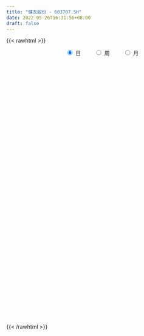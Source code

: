 ```yaml
---
title: "健友股份 - 603707.SH"
date: 2022-05-26T16:31:56+08:00
draft: false
---
```

{{< rawhtml >}}
    <div style="text-align: center">
        <label style="padding: 1rem;"><input style="margin-right: .5rem" type="radio" name="period" value="D" checked onclick="period_change(this)">日</label>
        <label style="padding: 1rem;"><input style="margin-right: .5rem" type="radio" name="period" value="W" onclick="period_change(this)">周</label>
        <label style="padding: 1rem;"><input style="margin-right: .5rem" type="radio" name="period" value="M" onclick="period_change(this)">月</label>
    </div>
    <div id="chart" style="height: 700px;"></div> 
    <script type="text/javascript">
        const D_v = [30088.31,36098.54,20286.01,27739.29,24586.59,22560.89,22330.61,32773.5,40335.71,22218.59,68658.7,39222.32,49718.19,49540.13,27838.77,32099.93,24529.86,55885.06,47233.74,45777.12,41500.99,32469.55,25653.13,22271.4,30348.11,28649.24,23896.52,20605.29,21922.77,18201.37,20323.66,19649.94,19921.33,26016.56,42572.4,50380.03,38850.46,34004.41,27000.65,29725.29,20400.51,28158.89,33954.93,40804.7,55846.57,36634.33,36155.34,30388.18,27506.76,34815.52,28420.79,41474.68,22958.25,33643.45,41728.33,160773.92,140866.9,109622.68,66215.9,53496.72,40296.04,34455.49,32085.64,50749.42,35359.14,57625.2,40591.26,32841.45,29250.99,24324.26,43258.29,20771.75,25680.05,22296.52,33923.37,25762.99,49176.02,26534.55,36018.2,41815.02,38980.91,41914.4,34621.96,28326.37,42659.62,37337.27,36538.47,39795.72,28326.17,22172.29,27869.41,46277.88,50770.72,144724.81,158163.49,119608.02,83707.32,84095.04,91067.66,53237.29,45843.44,37826.54,58494.35,73055.35,41698.98,37727.57,43309.31,33612.8,28578.45,30641.64,48195.16,81290.06,131636.85,116489.31,74468.6,54419.87,42565.95,35842.63,39496.36,85530.42,70558.14,78421.63,67010.6,80612.27,60640.86,41882.09,68676.27,106616.33,146297.1,82282.29,48293.01,53652.44,45979.5,35782.9,64081.25,33879.78,33438.79,40954.83,68059.04,67162.45,66455.73,44352.87,47908.32,50658.63,65329.2,54771.3,49599.49,40837.09,33178.2,36716.96,30611.28,17585.42,23685.28,31419.89,48633.12,40393.04,38506.82,135971.28,57228.7,38449.49,75217.42,38120.97,48267.89,27734.02,40310.1,33415.42,40010.28,29822.55,38243.44,29053.31,41178.98,18725.81,26683.4,34194.45,20477.19,24529.96,39031.92,39162.2,32607.76,63091.44,38767.62,21931.41,31356.35,19560.13,20697.95,16176.56,21481.29,26616.06,43610.64,37722.77,48015.34,32622.34,23483.31,23169.44,40988.61,50384.36,41067.77,39659.54,42828.03,36376.94,27664.5,36599.41,34115.18,58778.08,55852.51,19286.4,45787.33,42701.06,30526.38,28505.94,74261.72,42129.05,47372.41,43999.25,25958.76,22773.06,38257.6,43601.86,62027.24,57857.64,36891.45,88619.74,75739.71,43249.31,46284.94,44254.69,22675.26,33313.73,29949.59,62232.06,59153.64,75826.83,57765.55,50626.99,47817.89,32518.43,25744.26,48229.81,69783.85,51093.76,23375.57,24260.34,21035.57,29967.84,26638.49,27285.37,62614.36,58706.45,35926.82,27429.14]
const D_histogram = [0.0,-0.106562735,-0.2110360034,-0.2207351988,-0.1719731139,-0.1166020323,-0.1002943326,-0.0211116762,-0.0576666297,-0.0693979072,-0.0569729951,-0.0309117248,-0.0963378597,-0.2027511112,-0.1953647072,-0.1121830152,-0.0501315607,0.1143211083,0.2226242649,0.2313793583,0.1620880382,0.0647362021,-0.0359621544,-0.0947748558,-0.1142585038,-0.0359446085,-0.0098676377,-0.0134664661,-0.0525620587,-0.0481874506,-0.039169021,-0.0036726518,0.00158848,-0.0236189576,-0.0983230711,-0.0889379953,-0.1166027011,-0.1853272337,-0.2102533866,-0.1653664128,-0.1339386393,-0.1406432425,-0.0492271721,-0.052794024,-0.0198605274,0.0164005727,0.0432364534,0.0645739934,0.0409944255,-0.0587352714,-0.1000006199,-0.0843615822,-0.0770795361,0.0070832388,0.1369197991,0.4127099329,0.5846171028,0.5764073565,0.4876056212,0.4443697828,0.3996767962,0.3446534303,0.2661087645,0.1648451497,0.1251120352,0.0032128515,-0.064248043,-0.1168795856,-0.1903761383,-0.2267150407,-0.2347898664,-0.2203618273,-0.2667501877,-0.3112031118,-0.3233235793,-0.285088446,-0.2791872827,-0.2849291536,-0.2970182433,-0.2537008779,-0.1818155885,-0.1023983721,-0.0630333897,-0.0226125111,0.0802204558,0.133635635,0.2167896713,0.2499126038,0.3221231863,0.360706731,0.36834882,0.3923714967,0.3817497712,0.5086444885,0.6615900294,0.7664549754,0.8147945371,0.7243965829,0.6656383768,0.6027473641,0.4957930445,0.3816518232,0.2898176067,0.2339874829,0.1469578853,0.0548111766,-0.0454099306,-0.0993859421,-0.1506765164,-0.2144825211,-0.2663448738,-0.1574239029,-0.0813515801,0.1037083435,0.15058366,0.1405940584,0.1583453439,0.1436912028,0.1506481426,0.2393655142,0.2777677945,0.3821810826,0.434194007,0.3717896293,0.3153995035,0.2496999591,0.2627270233,0.1170474614,-0.0824457522,-0.1831309077,-0.2685200965,-0.3373192858,-0.3390143143,-0.3667112934,-0.409694414,-0.4648151592,-0.4833894757,-0.4986797656,-0.4876373748,-0.3982926486,-0.2776852303,-0.2829331854,-0.2755237992,-0.2478161184,-0.2905983054,-0.3567881849,-0.386141506,-0.4410416728,-0.3791592459,-0.3236789236,-0.3069289653,-0.2942113036,-0.2687008819,-0.2027118956,-0.1086053698,-0.0302789497,0.0909175383,-0.0656048755,-0.1721377225,-0.248381056,-0.3438344317,-0.3702359546,-0.3581492028,-0.2866563439,-0.2097412628,-0.1144744882,-0.0513671339,-0.0135223267,-0.0509005593,-0.0471978484,-0.0727161176,-0.0563338358,-0.0884479804,-0.0871705444,-0.0961028537,-0.1075562663,-0.1542058466,-0.1492811817,-0.0959942803,-0.1426047906,-0.1897102108,-0.2201842129,-0.0958212322,0.0152668607,0.0470822764,0.0612593488,0.0264839963,-0.0480601714,-0.088630204,-0.1004717394,0.0099275543,0.0711578832,0.0752237204,0.0366936072,0.0333899616,0.1396928629,0.0771459427,0.0063203498,-0.088331948,-0.1410628988,-0.1312474219,-0.1609401863,-0.2530395436,-0.0967753414,0.0329650489,0.0517742887,0.1460924671,0.119087677,0.1499249521,0.1793203712,0.0469564161,0.0095749947,-0.0295149293,0.0358253346,0.0558998441,0.0419556733,-0.0054389291,-0.082151717,-0.1692028643,-0.2616139422,-0.2945080109,-0.2896168964,-0.1936305189,-0.1076791473,-0.055890349,-0.0300159886,-0.0286922031,-0.0759454273,-0.0929215188,-0.1600182186,-0.2042315566,-0.157928512,-0.1488563194,-0.0898656958,0.0256050414,0.0337950933,0.0355022852,0.1440184704,0.2841074931,0.3938748641,0.4282075259,0.4080161905,0.3997274997,0.3748100674,0.3775744286,0.4030654873,0.4424607784,0.3477366654,0.2637432231,0.1921920382]
const D_fast = [0.0,-0.1332034188,-0.290435688,-0.3553186831,-0.3495498766,-0.3233293032,-0.3320951866,-0.2581904492,-0.3091620602,-0.3382428145,-0.3400611512,-0.3217278121,-0.4112384118,-0.5683394411,-0.609794214,-0.5546582758,-0.5051397114,-0.3121067654,-0.1481475425,-0.0815476096,-0.1103169202,-0.1914847057,-0.3011736009,-0.3836800162,-0.4317282901,-0.3624005469,-0.3387904855,-0.3457559305,-0.3979920377,-0.4056642922,-0.406438118,-0.3718599117,-0.3662016599,-0.3973138369,-0.4965987182,-0.5094481412,-0.5662635223,-0.6813198633,-0.7588093629,-0.7552639923,-0.7573208786,-0.7991862924,-0.720077015,-0.736842373,-0.7088740081,-0.668512765,-0.6308677708,-0.5933867325,-0.6067176941,-0.7211312088,-0.7873967122,-0.79284807,-0.804835908,-0.7189023234,-0.5548358133,-0.1758681964,0.1421932493,0.2780853421,0.3111850121,0.3790416194,0.4342678318,0.4654078235,0.4533903489,0.3933380215,0.3848829158,0.263786945,0.1802640398,0.0984126007,-0.0226779866,-0.1156956491,-0.1824679414,-0.2231303592,-0.3362062664,-0.4584599685,-0.5514113309,-0.584448309,-0.6483439664,-0.7253181258,-0.8116617762,-0.8317696303,-0.8053382381,-0.7515206147,-0.7279139797,-0.6931462289,-0.570258148,-0.4834340601,-0.346082606,-0.2504815225,-0.0977401434,0.031020084,0.130749378,0.2528649289,0.3376806461,0.5917364856,0.9100795339,1.2065582237,1.4585964197,1.5492976112,1.6569489993,1.7447448276,1.7617387691,1.7430105037,1.7236306889,1.7262974358,1.6760073095,1.597563395,1.4859898051,1.4071673081,1.3182076047,1.2007809697,1.0823323985,1.1518973938,1.2076318214,1.4186188309,1.5031400625,1.5282989754,1.5856365969,1.6069052565,1.651524232,1.8000829821,1.9079272111,2.1078857699,2.268447196,2.2989902256,2.3214499757,2.3181754211,2.3968842411,2.2804665446,2.0603618929,1.9138940104,1.7613747975,1.6082457868,1.5217971798,1.4024223773,1.2570156531,1.0856911182,0.9462694328,0.8063092014,0.6954422486,0.6852138126,0.7363999234,0.660418672,0.5989471084,0.5647007596,0.4492689962,0.2938820705,0.1679933729,0.0028327879,-0.0300745968,-0.0555140053,-0.1154962883,-0.1763314526,-0.2179962514,-0.202685239,-0.1357300556,-0.0649733729,0.0789524996,-0.093971133,-0.2435384107,-0.3818770081,-0.5632889918,-0.6822495033,-0.7597000522,-0.7598712793,-0.7353915139,-0.6687433614,-0.6184777905,-0.5840135649,-0.6341169374,-0.6422136885,-0.6859109872,-0.6836121643,-0.7378383041,-0.7583535041,-0.7913115269,-0.829654006,-0.9148550479,-0.9472506786,-0.9179623472,-1.0002240552,-1.094757028,-1.1802770834,-1.0798694107,-0.9649646026,-0.9213786179,-0.8918867083,-0.9200410617,-1.0066002723,-1.0693278558,-1.1062873261,-0.9934061438,-0.9143863441,-0.8915145768,-0.9208712882,-0.9158274434,-0.7746013264,-0.8178617608,-0.8871072664,-1.0038425511,-1.0918392267,-1.1148356052,-1.1847634162,-1.3401226594,-1.2080522926,-1.0700706401,-1.0383178281,-0.9074765329,-0.9047094038,-0.8363908906,-0.7621653787,-0.8827902298,-0.9177779025,-0.9642465588,-0.8899499613,-0.8559004907,-0.8593557432,-0.9081100779,-1.005360795,-1.1347126584,-1.2925272219,-1.3990482933,-1.4665614029,-1.4189826552,-1.3599510704,-1.3221348593,-1.3037644961,-1.3096137614,-1.3758533423,-1.4160598136,-1.5231610681,-1.6184322952,-1.6116113786,-1.6397532658,-1.6032290662,-1.4813570686,-1.4647182434,-1.4541354802,-1.3096146774,-1.0984987814,-0.8902626944,-0.7488781511,-0.6670654389,-0.5754222547,-0.5066371703,-0.4094792018,-0.2832217713,-0.1332112856,-0.1410012323,-0.1590588687,-0.1825620441]
const D_slow = [0.0,-0.0266406838,-0.0793996846,-0.1345834843,-0.1775767628,-0.2067272709,-0.231800854,-0.2370787731,-0.2514954305,-0.2688449073,-0.2830881561,-0.2908160873,-0.3149005522,-0.36558833,-0.4144295068,-0.4424752606,-0.4550081508,-0.4264278737,-0.3707718074,-0.3129269679,-0.2724049583,-0.2562209078,-0.2652114464,-0.2889051604,-0.3174697863,-0.3264559384,-0.3289228479,-0.3322894644,-0.3454299791,-0.3574768417,-0.3672690969,-0.3681872599,-0.3677901399,-0.3736948793,-0.3982756471,-0.4205101459,-0.4496608212,-0.4959926296,-0.5485559763,-0.5898975795,-0.6233822393,-0.6585430499,-0.6708498429,-0.6840483489,-0.6890134808,-0.6849133376,-0.6741042243,-0.6579607259,-0.6477121195,-0.6623959374,-0.6873960923,-0.7084864879,-0.7277563719,-0.7259855622,-0.6917556124,-0.5885781292,-0.4424238535,-0.2983220144,-0.1764206091,-0.0653281634,0.0345910357,0.1207543932,0.1872815844,0.2284928718,0.2597708806,0.2605740935,0.2445120827,0.2152921863,0.1676981518,0.1110193916,0.052321925,-0.0027685319,-0.0694560788,-0.1472568567,-0.2280877515,-0.299359863,-0.3691566837,-0.4403889721,-0.5146435329,-0.5780687524,-0.6235226495,-0.6491222426,-0.66488059,-0.6705337178,-0.6504786038,-0.6170696951,-0.5628722773,-0.5003941263,-0.4198633297,-0.329686647,-0.237599442,-0.1395065678,-0.044069125,0.0830919971,0.2484895045,0.4401032483,0.6438018826,0.8249010283,0.9913106225,1.1419974635,1.2659457246,1.3613586805,1.4338130821,1.4923099529,1.5290494242,1.5427522184,1.5313997357,1.5065532502,1.4688841211,1.4152634908,1.3486772723,1.3093212966,1.2889834016,1.3149104875,1.3525564025,1.3877049171,1.427291253,1.4632140537,1.5008760894,1.5607174679,1.6301594166,1.7257046872,1.834253189,1.9272005963,2.0060504722,2.068475462,2.1341572178,2.1634190831,2.1428076451,2.0970249182,2.029894894,1.9455650726,1.860811494,1.7691336707,1.6667100672,1.5505062774,1.4296589085,1.3049889671,1.1830796234,1.0835064612,1.0140851537,0.9433518573,0.8744709075,0.8125168779,0.7398673016,0.6506702554,0.5541348789,0.4438744607,0.3490846492,0.2681649183,0.191432677,0.1178798511,0.0507046306,0.0000266567,-0.0271246858,-0.0346944232,-0.0119650386,-0.0283662575,-0.0714006882,-0.1334959521,-0.2194545601,-0.3120135487,-0.4015508494,-0.4732149354,-0.5256502511,-0.5542688731,-0.5671106566,-0.5704912383,-0.5832163781,-0.5950158402,-0.6131948696,-0.6272783285,-0.6493903236,-0.6711829597,-0.6952086732,-0.7220977397,-0.7606492014,-0.7979694968,-0.8219680669,-0.8576192646,-0.9050468172,-0.9600928705,-0.9840481785,-0.9802314633,-0.9684608942,-0.9531460571,-0.946525058,-0.9585401008,-0.9806976518,-1.0058155867,-1.0033336981,-0.9855442273,-0.9667382972,-0.9575648954,-0.949217405,-0.9142941893,-0.8950077036,-0.8934276162,-0.9155106031,-0.9507763278,-0.9835881833,-1.0238232299,-1.0870831158,-1.1112769512,-1.1030356889,-1.0900921168,-1.053569,-1.0237970807,-0.9863158427,-0.9414857499,-0.9297466459,-0.9273528972,-0.9347316295,-0.9257752959,-0.9118003348,-0.9013114165,-0.9026711488,-0.923209078,-0.9655097941,-1.0309132797,-1.1045402824,-1.1769445065,-1.2253521362,-1.2522719231,-1.2662445103,-1.2737485075,-1.2809215582,-1.2999079151,-1.3231382948,-1.3631428494,-1.4142007386,-1.4536828666,-1.4908969464,-1.5133633704,-1.50696211,-1.4985133367,-1.4896377654,-1.4536331478,-1.3826062745,-1.2841375585,-1.177085677,-1.0750816294,-0.9751497545,-0.8814472376,-0.7870536305,-0.6862872586,-0.575672064,-0.4887378977,-0.4228020919,-0.3747540823]
const D_data = [['2021-05-17', 33.8343, 34.11, 33.8343, 34.6999],['2021-05-18', 33.8496, 32.4402, 32.1721, 33.9645],['2021-05-19', 32.3942, 31.7584, 31.5822, 32.7312],['2021-05-20', 31.3984, 32.4478, 31.3295, 32.578],['2021-05-21', 32.264, 33.1066, 32.1797, 33.3211],['2021-05-24', 33.1066, 33.3287, 32.5627, 33.6045],['2021-05-25', 33.3287, 32.9151, 32.8615, 33.5662],['2021-05-26', 33.0759, 33.8802, 32.5091, 34.4624],['2021-05-27', 33.8573, 32.4785, 32.1874, 33.9185],['2021-05-28', 32.578, 32.5704, 32.1721, 33.1679],['2021-05-31', 32.1031, 32.7849, 32.0801, 34.5313],['2021-06-01', 32.9381, 32.984, 32.8002, 33.9875],['2021-06-02', 33.1602, 31.6359, 31.2146, 33.4206],['2021-06-03', 31.3984, 30.4869, 30.2571, 31.6282],['2021-06-04', 30.6401, 31.429, 30.3337, 31.6205],['2021-06-07', 31.5822, 32.4402, 31.5822, 32.6776],['2021-06-08', 32.4402, 32.4402, 31.9346, 33.0836],['2021-06-09', 32.4172, 34.3015, 32.2793, 34.3705],['2021-06-10', 34.4701, 34.4164, 33.727, 34.6003],['2021-06-11', 34.493, 33.6198, 33.6198, 34.6079],['2021-06-15', 33.6811, 32.5934, 32.3482, 33.6811],['2021-06-16', 32.8385, 31.8427, 31.5976, 32.8998],['2021-06-17', 31.5593, 31.2375, 31.115, 32.3253],['2021-06-18', 31.2452, 31.2375, 30.9465, 31.8657],['2021-06-21', 31.2299, 31.3907, 30.4026, 31.8197],['2021-06-22', 31.4061, 32.67, 31.0843, 32.67],['2021-06-23', 32.5934, 32.2333, 31.812, 32.8155],['2021-06-24', 32.3253, 31.8657, 31.5669, 32.9151],['2021-06-25', 31.8503, 31.2299, 31.0767, 31.9576],['2021-06-28', 31.1992, 31.5899, 30.8162, 31.8657],['2021-06-29', 31.7967, 31.5976, 31.475, 32.1491],['2021-06-30', 31.6665, 31.9806, 30.7243, 31.9959],['2021-07-01', 31.9882, 31.6588, 31.0307, 32.4095],['2021-07-02', 31.0077, 31.1609, 30.4103, 31.4061],['2021-07-05', 30.5941, 30.1651, 29.7209, 30.9771],['2021-07-06', 30.1805, 30.9082, 29.1617, 31.0843],['2021-07-07', 30.6401, 30.2494, 29.6519, 31.0614],['2021-07-08', 30.2417, 29.2842, 29.2076, 30.5405],['2021-07-09', 29.1847, 29.3455, 28.9778, 29.7132],['2021-07-12', 29.6902, 30.0426, 28.9778, 30.2954],['2021-07-13', 30.1881, 29.8741, 29.1387, 30.2111],['2021-07-14', 29.6826, 29.2613, 28.9625, 30.1805],['2021-07-15', 29.43, 30.55, 29.18, 30.9],['2021-07-16', 30.53, 29.46, 29.05, 31.09],['2021-07-19', 29.48, 29.87, 27.81, 30.18],['2021-07-20', 29.88, 30.0, 28.95, 30.21],['2021-07-21', 30.37, 29.98, 29.63, 30.7],['2021-07-22', 29.9, 29.99, 29.26, 30.2],['2021-07-23', 30.3, 29.37, 29.05, 30.3],['2021-07-26', 29.3, 27.98, 27.88, 29.46],['2021-07-27', 27.83, 28.17, 27.79, 28.77],['2021-07-28', 28.45, 28.64, 27.55, 29.0],['2021-07-29', 29.0, 28.43, 28.3, 29.05],['2021-07-30', 28.39, 29.51, 28.39, 29.57],['2021-08-02', 29.03, 30.62, 29.02, 31.09],['2021-08-03', 32.62, 33.68, 32.32, 33.68],['2021-08-04', 33.79, 33.92, 32.14, 34.58],['2021-08-05', 33.0, 32.52, 32.35, 33.5],['2021-08-06', 32.19, 31.64, 31.6, 32.48],['2021-08-09', 31.5, 32.21, 31.3, 32.7],['2021-08-10', 32.43, 32.29, 31.51, 32.48],['2021-08-11', 32.56, 32.2, 31.78, 32.58],['2021-08-12', 32.2, 31.81, 31.58, 32.27],['2021-08-13', 31.61, 31.24, 30.66, 31.82],['2021-08-16', 31.0, 31.78, 31.0, 32.21],['2021-08-17', 31.65, 30.4, 30.23, 31.9],['2021-08-18', 30.2, 30.58, 29.74, 30.66],['2021-08-19', 29.33, 30.4, 29.3, 30.77],['2021-08-20', 30.34, 29.7, 29.6, 30.49],['2021-08-23', 29.7, 29.72, 29.31, 30.2],['2021-08-24', 29.75, 29.78, 29.01, 30.65],['2021-08-25', 29.7, 29.9, 29.39, 30.08],['2021-08-26', 29.9, 28.85, 28.85, 29.9],['2021-08-27', 28.8, 28.38, 28.18, 29.0],['2021-08-30', 28.52, 28.35, 28.27, 29.3],['2021-08-31', 28.9, 28.77, 28.4, 28.9],['2021-09-01', 28.77, 28.21, 27.59, 28.88],['2021-09-02', 28.01, 27.78, 27.6, 28.44],['2021-09-03', 27.8, 27.35, 27.3, 28.13],['2021-09-06', 27.33, 27.83, 27.06, 28.1],['2021-09-07', 27.83, 28.24, 27.33, 28.32],['2021-09-08', 28.37, 28.54, 27.87, 28.82],['2021-09-09', 28.53, 28.2, 28.0, 28.6],['2021-09-10', 28.35, 28.3, 27.93, 28.6],['2021-09-13', 28.27, 29.4, 28.19, 29.6],['2021-09-14', 29.38, 29.2, 28.88, 29.68],['2021-09-15', 29.0, 30.0, 28.83, 30.12],['2021-09-16', 29.95, 29.8, 29.48, 31.26],['2021-09-17', 29.72, 30.74, 29.72, 30.98],['2021-09-22', 30.37, 30.84, 30.03, 31.0],['2021-09-23', 31.11, 30.83, 30.4, 31.34],['2021-09-24', 31.06, 31.4, 30.66, 31.41],['2021-09-27', 32.02, 31.3, 30.48, 32.1],['2021-09-28', 32.0, 33.7, 31.6, 34.43],['2021-09-29', 33.98, 35.28, 33.7, 35.76],['2021-09-30', 35.0, 36.0, 35.0, 37.4],['2021-10-08', 36.84, 36.42, 36.03, 37.1],['2021-10-11', 36.67, 35.29, 34.7, 36.67],['2021-10-12', 35.21, 35.97, 35.15, 37.0],['2021-10-13', 36.79, 36.25, 35.2, 36.97],['2021-10-14', 36.36, 35.85, 34.94, 36.46],['2021-10-15', 36.27, 35.7, 35.35, 36.27],['2021-10-18', 35.69, 35.89, 35.4, 36.5],['2021-10-19', 35.93, 36.36, 34.81, 36.9],['2021-10-20', 36.38, 35.95, 35.57, 37.2],['2021-10-21', 35.91, 35.7, 35.2, 36.49],['2021-10-22', 35.97, 35.3, 35.0, 35.97],['2021-10-25', 34.67, 35.62, 34.57, 36.38],['2021-10-26', 35.91, 35.48, 35.2, 36.07],['2021-10-27', 35.31, 35.07, 35.03, 35.97],['2021-10-28', 35.26, 34.91, 34.41, 36.08],['2021-10-29', 34.81, 37.1, 34.04, 37.9],['2021-11-01', 38.4, 37.28, 36.54, 39.68],['2021-11-02', 36.23, 39.55, 35.51, 40.49],['2021-11-03', 39.09, 38.74, 38.35, 40.5],['2021-11-04', 38.79, 38.44, 37.64, 38.93],['2021-11-05', 38.5, 39.13, 38.15, 39.5],['2021-11-08', 39.45, 39.06, 38.01, 40.2],['2021-11-09', 39.13, 39.64, 39.06, 40.66],['2021-11-10', 40.2, 41.3, 40.2, 42.19],['2021-11-11', 41.41, 41.45, 41.0, 42.8],['2021-11-12', 41.44, 43.17, 41.44, 43.95],['2021-11-15', 42.78, 43.52, 42.66, 44.2],['2021-11-16', 43.98, 42.65, 41.77, 44.75],['2021-11-17', 42.74, 42.96, 41.98, 43.26],['2021-11-18', 43.0, 43.03, 41.7, 43.47],['2021-11-19', 42.94, 44.38, 42.52, 44.88],['2021-11-22', 44.98, 42.49, 41.04, 44.98],['2021-11-23', 42.29, 41.2, 39.3, 42.29],['2021-11-24', 41.58, 41.82, 40.39, 42.66],['2021-11-25', 41.83, 41.62, 41.07, 42.28],['2021-11-26', 41.61, 41.45, 40.89, 42.27],['2021-11-29', 41.57, 42.1, 41.45, 42.54],['2021-11-30', 42.1, 41.67, 41.37, 42.39],['2021-12-01', 41.21, 41.22, 40.61, 42.95],['2021-12-02', 41.89, 40.68, 40.11, 41.89],['2021-12-03', 40.68, 40.77, 40.41, 41.67],['2021-12-06', 40.83, 40.52, 40.41, 41.29],['2021-12-07', 40.92, 40.62, 40.0, 41.43],['2021-12-08', 40.84, 41.68, 40.71, 42.78],['2021-12-09', 41.68, 42.52, 41.51, 43.08],['2021-12-10', 42.48, 41.17, 41.0, 42.81],['2021-12-13', 40.41, 41.24, 40.41, 41.95],['2021-12-14', 41.18, 41.5, 40.66, 42.35],['2021-12-15', 41.88, 40.47, 39.55, 41.98],['2021-12-16', 40.44, 39.72, 39.25, 41.6],['2021-12-17', 39.72, 39.71, 39.2, 40.08],['2021-12-20', 39.56, 38.9, 38.4, 39.74],['2021-12-21', 38.88, 40.11, 38.62, 40.25],['2021-12-22', 39.88, 40.11, 38.66, 40.44],['2021-12-23', 40.3, 39.6, 39.09, 40.35],['2021-12-24', 39.78, 39.41, 38.81, 39.85],['2021-12-27', 38.96, 39.46, 38.88, 39.73],['2021-12-28', 39.57, 40.03, 39.09, 40.3],['2021-12-29', 40.25, 40.69, 40.03, 42.24],['2021-12-30', 41.01, 40.9, 40.09, 41.12],['2021-12-31', 40.66, 42.0, 40.66, 42.15],['2022-01-04', 41.51, 38.43, 37.88, 41.51],['2022-01-05', 38.17, 38.24, 37.5, 38.72],['2022-01-06', 38.13, 37.94, 37.51, 38.81],['2022-01-07', 38.12, 36.97, 36.24, 38.15],['2022-01-10', 36.98, 37.18, 36.2, 38.2],['2022-01-11', 37.17, 37.28, 36.11, 37.63],['2022-01-12', 37.5, 37.93, 37.14, 38.4],['2022-01-13', 37.9, 38.13, 37.44, 38.74],['2022-01-14', 38.21, 38.62, 37.81, 39.19],['2022-01-17', 38.77, 38.5, 38.45, 40.2],['2022-01-18', 38.78, 38.35, 38.01, 39.23],['2022-01-19', 38.35, 37.3, 37.1, 38.75],['2022-01-20', 37.56, 37.6, 37.12, 38.1],['2022-01-21', 37.79, 37.04, 36.43, 37.8],['2022-01-24', 37.44, 37.4, 36.5, 37.5],['2022-01-25', 37.99, 36.6, 36.6, 37.99],['2022-01-26', 37.01, 36.77, 35.88, 37.4],['2022-01-27', 36.88, 36.45, 36.0, 37.2],['2022-01-28', 37.24, 36.18, 36.1, 37.44],['2022-02-07', 36.86, 35.37, 35.19, 36.88],['2022-02-08', 35.52, 35.67, 34.8, 35.8],['2022-02-09', 35.57, 36.22, 34.95, 36.43],['2022-02-10', 36.22, 34.77, 34.51, 36.6],['2022-02-11', 34.44, 34.25, 33.8, 35.16],['2022-02-14', 34.26, 33.95, 33.63, 34.56],['2022-02-15', 33.69, 35.88, 33.57, 35.96],['2022-02-16', 35.95, 36.18, 35.53, 36.85],['2022-02-17', 36.48, 35.46, 35.01, 36.48],['2022-02-18', 35.18, 35.27, 34.63, 35.7],['2022-02-21', 34.88, 34.5, 34.35, 35.44],['2022-02-22', 34.19, 33.56, 33.21, 34.69],['2022-02-23', 33.57, 33.48, 33.19, 34.14],['2022-02-24', 33.6, 33.48, 33.11, 34.38],['2022-02-25', 33.62, 35.1, 33.16, 35.32],['2022-02-28', 34.98, 34.84, 34.37, 35.7],['2022-03-01', 34.57, 34.22, 34.15, 34.95],['2022-03-02', 34.29, 33.5, 33.39, 34.29],['2022-03-03', 33.79, 33.72, 32.89, 35.0],['2022-03-04', 33.33, 35.31, 33.28, 35.87],['2022-03-07', 34.99, 33.27, 33.01, 34.99],['2022-03-08', 33.12, 32.71, 32.23, 33.89],['2022-03-09', 32.72, 31.8, 30.5, 33.0],['2022-03-10', 32.08, 31.7, 31.52, 32.79],['2022-03-11', 31.62, 32.12, 30.89, 32.25],['2022-03-14', 32.2, 31.31, 31.1, 32.8],['2022-03-15', 31.45, 29.88, 29.88, 31.45],['2022-03-16', 30.29, 32.87, 29.32, 32.87],['2022-03-17', 33.91, 33.13, 32.98, 34.18],['2022-03-18', 33.09, 32.02, 31.9, 33.22],['2022-03-21', 32.14, 33.2, 31.88, 33.3],['2022-03-22', 33.22, 31.82, 31.6, 33.3],['2022-03-23', 32.49, 32.52, 31.68, 32.69],['2022-03-24', 32.55, 32.66, 31.7, 32.79],['2022-03-25', 32.0, 30.31, 30.31, 32.53],['2022-03-28', 30.0, 30.93, 29.98, 31.5],['2022-03-29', 30.33, 30.56, 30.08, 31.08],['2022-03-30', 31.16, 31.81, 30.71, 31.86],['2022-03-31', 31.73, 31.38, 31.05, 32.25],['2022-04-01', 31.37, 30.88, 30.65, 31.66],['2022-04-06', 30.93, 30.18, 29.86, 31.0],['2022-04-07', 30.0, 29.31, 29.1, 30.24],['2022-04-08', 29.1, 28.5, 28.28, 29.27],['2022-04-11', 28.23, 27.63, 27.03, 28.3],['2022-04-12', 27.63, 27.66, 27.01, 28.09],['2022-04-13', 29.86, 27.66, 26.94, 29.86],['2022-04-14', 27.43, 28.71, 27.32, 29.16],['2022-04-15', 28.86, 28.78, 27.81, 28.9],['2022-04-18', 28.5, 28.48, 28.07, 28.9],['2022-04-19', 28.53, 28.15, 27.9, 29.39],['2022-04-20', 28.17, 27.71, 27.65, 28.55],['2022-04-21', 27.72, 26.75, 26.6, 27.97],['2022-04-22', 26.6, 26.7, 26.21, 27.0],['2022-04-25', 26.69, 25.55, 25.5, 26.93],['2022-04-26', 25.5, 25.19, 25.02, 26.19],['2022-04-27', 24.24, 25.98, 24.24, 26.26],['2022-04-28', 25.35, 25.33, 24.8, 26.18],['2022-04-29', 25.6, 25.83, 25.01, 26.28],['2022-05-05', 26.0, 26.77, 25.2, 27.15],['2022-05-06', 26.33, 25.57, 25.41, 26.33],['2022-05-09', 25.68, 25.33, 25.2, 25.73],['2022-05-10', 25.35, 26.83, 24.83, 27.0],['2022-05-11', 27.0, 27.87, 26.84, 29.3],['2022-05-12', 27.55, 28.25, 27.31, 28.71],['2022-05-13', 28.5, 27.85, 27.55, 28.6],['2022-05-16', 28.18, 27.38, 27.12, 28.18],['2022-05-17', 27.38, 27.63, 27.03, 27.92],['2022-05-18', 27.7, 27.51, 27.25, 27.97],['2022-05-19', 27.0, 27.98, 26.98, 28.27],['2022-05-20', 27.77, 28.55, 27.77, 28.67],['2022-05-23', 28.6, 29.15, 28.12, 30.0],['2022-05-24', 29.1, 27.56, 27.12, 29.1],['2022-05-25', 27.28, 27.39, 26.98, 27.48],['2022-05-26', 27.18, 27.25, 26.5, 27.49]]
const W_v = [459.7,355587.39,814296.6,426292.7,421115.23,716812.3899999999,592252.8999999999,246492.49,618685.83,314006.0499999999,174555.74,152581.2,185036.94,184576.64,367202.0,353266.75,254100.01,142703.41,112731.06,181991.03,61320.19,88667.9,124889.36,270356.04,176037.81,159225.28,120186.59,111191.24,107895.09,38027.48,30572.11,74966.49,183744.64,133199.11,122994.41,161664.1,124357.37,168576.52,126494.09,188663.22,102187.17,144057.55,107603.39,143637.59,155438.32,80269.24,120875.34,109373.8,105752.51,127987.66,108238.85,176271.38,172259.54,69980.52,93635.73,73450.42,74759.63,83720.13,62719.55,45013.8,61955.24,57500.17,178988.77,93437.92,64479.26,64396.49,46176.97,121603.11,52827.57,37411.99,96980.84,62174.53,66961.96,47897.93,39812.43,78209.58,67639.76,90857.74,73940.06,217260.25,252962.45,324269.55,357661.73,410016.01,286078.11,242940.57,173003.83,179896.38,269891.77,232342.72,95149.47,176142.26,131069.33,180236.86,119288.38,102396.1,89595.17,98594.61,89153.11,146190.0,164256.28,162646.24,95645.62,139499.76,254946.03,232164.59,298781.05,228964.53,223527.01,234057.45,151852.95,324172.84,34580.04,119173.02,135303.37,131460.57,153057.67,138880.12,139243.33,167345.94,210319.23,155977.69,161161.05,130409.16,97015.03,114494.15,104701.17,114152.95,109340.84,166224.39,126475.02,128614.45,198056.48,136696.24,163508.5,201016.98,171486.67,112939.59,94318.16,121094.06,112954.25,81047.02,130838.09,118594.44,104736.0,154028.83,143847.61,139809.31,245537.95,200702.45,232842.33,351394.0,452382.31,291896.35,285126.41,546100.53,433835.02,208104.04,251781.88,313568.67,204731.8,169000.94,172633.97,144468.39,102710.92,472786.8199999999,214477.07,197326.05,139734.52,123714.64,114635.43,128828.24,162396.74,140775.81,163999.45,145051.55,203080.05,199199.37,177589.49,224617.8,127342.58,213098.79,144076.81,118882.4,513683.66,233683.91,211327.94,171133.34,126134.89,105154.89,97463.33,137698.48,137030.83,291610.66,66807.89,91783.57,138798.74,140219.3,234978.11,205525.71,121895.07,125421.93,104112.86,192807.95,153044.32,186531.18,161312.69,519207.73,211083.31,195668.04,136330.87,171415.13,185658.66,184657.25,96319.58,473267.04,83707.32,312069.97,254285.56,222318.11,419580.58,309849.18,318822.09,437141.17,213162.22,286984.92,268266.94,158928.95,182638.15,306866.89,187848.4,178308.56,124610.81,212660.94,109722.4,177446.1,170648.06,187596.78,204631.58,221782.43,182232.53,143886.7,302357.85,176478.21,305605.07,80336.32,218227.25,129187.61,184676.77]
const W_histogram = [0.0,0.140545641,0.1902079906,0.1824988368,0.2290758327,0.3146279727,0.3372673775,0.3321374926,0.3844382519,0.3446028779,0.3278124589,0.2814629056,0.2256241555,0.1886442953,0.1867424687,0.1766278985,0.1454623944,0.1068018188,0.0456793555,-0.0393831234,-0.0991001531,-0.1246478599,-0.0621444924,-0.0385083329,-0.0463133255,-0.0140173238,-0.0050262047,-0.0517219511,-0.1536021167,-0.1833566283,-0.1852568603,-0.1447919888,-0.0325757707,0.0404044888,-0.0053763665,0.0762160647,0.1240261867,0.159711422,0.139383858,0.2349870754,0.2743785635,0.2738370412,0.2316140149,0.2541429019,0.1815626581,0.1000816097,-0.0265288717,-0.1239610607,-0.1816582482,-0.2465708912,-0.2323138214,-0.2486671854,-0.325234053,-0.4049517844,-0.4230408616,-0.4504952502,-0.4609830622,-0.4621078855,-0.4487980631,-0.4212400364,-0.3588474533,-0.2845279846,-0.3255811113,-0.311864234,-0.2804641039,-0.1991267529,-0.1677296791,-0.0969114754,-0.0691216397,-0.0500977203,-0.029990905,-0.038589889,-0.0852873991,-0.098160099,-0.1032733573,-0.1107608043,-0.0545589744,0.0103477398,0.0224969408,0.1210656409,0.2325109599,0.3545448075,0.5758144888,0.7649210638,0.8324394302,0.8897302884,0.8782138879,0.7263821988,0.5637449082,0.3803563295,0.3028380111,0.1608292197,0.1105211527,0.1043053106,0.0670121371,-0.0791592934,-0.1512156663,-0.1339843969,-0.0725681318,-0.0249427092,-0.0814470273,-0.0973556356,-0.0575735913,-0.0563093452,0.0570807975,0.175554399,0.2105187216,0.3229245262,0.3874300446,0.3761155389,0.339835589,0.3900775906,0.3768891487,0.4472632667,0.419736156,0.4192799275,0.4539345957,0.4325357131,0.3566814735,0.1678981009,-0.0574495842,-0.0546462485,-0.0641713452,-0.1204343801,-0.2031508595,-0.1135347289,0.042610932,0.2344198631,0.2853152305,0.2707611651,0.2782036542,0.2939161641,0.1830922679,0.1259534899,-0.0826755537,-0.2598823284,-0.2900049729,-0.2328073631,-0.0395223863,0.0014945424,0.049318543,0.1422048211,0.2633813262,0.3792422107,0.363969105,0.3588955777,0.2541467903,0.2085833675,0.1021099748,-0.0805942184,-0.1317981938,-0.243540404,-0.3538841032,-0.4165551421,-0.3816253363,0.1080127819,0.2114726584,0.0718600192,0.0260973829,-0.2469199676,-0.5898229646,-0.7729100321,-0.8967731834,-0.8772166137,-0.8870447988,-1.0931344416,-1.2642481404,-1.2197396221,-1.1149157684,-1.0637181611,-0.9452089745,-0.9557450711,-0.7780203759,-0.6267105635,-0.5747290883,-0.5429088383,-0.5383298278,-0.5669476908,-0.6253163954,-0.5091512761,-0.5060561167,-0.4868008925,-0.3082195176,-0.0643509876,0.3676641918,0.4248251611,0.3985171042,0.5139539726,0.6787448069,0.6599463685,0.5939970874,0.5729416059,0.5680992968,0.8407505404,0.8125840012,0.8086270487,0.7302231884,0.6071117861,0.422426085,0.4205187609,0.2404703617,0.1092047482,0.0112290958,-0.1722217699,-0.2760758081,-0.3370173762,-0.3524213883,-0.2106754481,-0.1388400363,-0.1870246123,-0.2934433236,-0.4116074788,-0.4036419793,-0.2210301197,-0.0516177896,0.3521996995,0.6142084521,0.699447262,0.6882492078,0.7560236173,0.8826985224,1.165912265,1.3491336474,1.1927969114,0.9726982732,0.7908789451,0.5220801888,0.2856938506,0.265796645,-0.1042627246,-0.247858201,-0.4475491196,-0.6249626736,-0.8459733795,-0.8925339364,-0.9012204927,-0.8594082197,-1.0031574188,-1.0561944035,-1.1499336012,-1.116144989,-1.1899138591,-1.1547635493,-1.2011651917,-1.2162924955,-1.1693237,-0.9211344628,-0.6585670982,-0.5268863369]
const W_fast = [0.0,0.1756820513,0.2728963986,0.3108119539,0.414657908,0.5788670412,0.6858232903,0.7637277785,0.9121381009,0.9584534463,1.023616142,1.0476323152,1.0481996039,1.0583808175,1.1031646081,1.1372070125,1.142407107,1.1304469861,1.0807443617,0.9858361019,0.901344034,0.8446343621,0.8916016066,0.9056106829,0.8862273588,0.9150190296,0.9227535976,0.8631273634,0.7228466686,0.6472529999,0.5990385529,0.6033054271,0.7073777026,0.7904590843,0.7433341373,0.8439805847,0.9227972533,0.9984103441,1.0129287447,1.1672787309,1.2752648599,1.3431825979,1.3588630753,1.4449276878,1.4177381086,1.3612774626,1.2280347632,1.0996123091,0.9965005595,0.8699451938,0.8261238081,0.7476036478,0.5897282669,0.4087725894,0.2849232969,0.1448450956,0.0191115181,-0.0975402765,-0.1964299699,-0.2741819523,-0.3015012325,-0.29831376,-0.4207621645,-0.4850113457,-0.5237272416,-0.4921715789,-0.5027069248,-0.4561165899,-0.4456071641,-0.4391076748,-0.4264985857,-0.444745042,-0.5127644019,-0.5501771266,-0.5811087242,-0.6162863723,-0.573724286,-0.5062306368,-0.4884572007,-0.3596220903,-0.1900490313,0.0206210181,0.3858443216,0.7661811625,1.0418093865,1.3215328168,1.5295698882,1.5593337489,1.5376326853,1.4493331889,1.4475243734,1.3457228869,1.3230451081,1.3429055936,1.3223654544,1.1564042006,1.0465439111,1.0302790813,1.0735533135,1.1149430587,1.0380769838,0.9978294667,1.0232181131,1.0104050229,1.138065365,1.3004275662,1.3880215693,1.5811585054,1.742521535,1.8252359139,1.8739148614,2.0216762605,2.1027101059,2.2849000405,2.3623069689,2.4666707222,2.6148090393,2.701544085,2.7148602138,2.5680513664,2.3283412852,2.3174830588,2.2919151258,2.2055434959,2.0720393016,2.13327175,2.3000701439,2.5504840407,2.6727082158,2.7258444417,2.8028378444,2.8920293953,2.826978566,2.8013281605,2.5720302285,2.3298528717,2.227228984,2.226224753,2.4096291333,2.4510196975,2.5111733339,2.6396108173,2.8266326539,3.0373040911,3.1130232617,3.1976736288,3.1564615389,3.1630439581,3.082098059,2.8792453112,2.7950917873,2.6224644762,2.4236497511,2.2568399267,2.1963633984,2.7130047122,2.8693327533,2.7476851188,2.7084468283,2.3736994859,1.8833407477,1.5070261722,1.158969725,0.9592221413,0.7276327565,0.2482595034,-0.2389162306,-0.4993426179,-0.6732477062,-0.8879796392,-1.0057726962,-1.2552450606,-1.2720254594,-1.2773932879,-1.3690940848,-1.4730010443,-1.6030044907,-1.7733592765,-1.9880570799,-1.9991797796,-2.1225986494,-2.2250436483,-2.1235171528,-1.8957363698,-1.3718051423,-1.2084378828,-1.1351166636,-0.891191302,-0.556714266,-0.4105261123,-0.3279761216,-0.2057962016,-0.0686136864,0.4142251922,0.5892046534,0.7874044631,0.8915563998,0.9202229441,0.8411437642,0.9443661303,0.8244353216,0.7204708952,0.6253025167,0.3987962086,0.2259232183,0.0807273061,-0.0227820531,0.0662950251,0.1034204279,0.0084796987,-0.1712998435,-0.3923658683,-0.4853108637,-0.357956534,-0.2014486513,0.2904187627,0.7059796283,0.9660802537,1.1269445015,1.3837248153,1.731074351,2.3057661598,2.8262709541,2.9681334459,2.991209376,3.0071097841,2.868831075,2.7038681995,2.7504201552,2.3542951045,2.1487350778,1.8371568793,1.5035026568,1.0709986061,0.8013045651,0.5673128856,0.3942731038,-0.0002654501,-0.3173510357,-0.6985736336,-0.9438212686,-1.3150686036,-1.5686091811,-1.9153021215,-2.2345025492,-2.4798646786,-2.4619590571,-2.364033467,-2.36407429]
const W_slow = [0.0,0.0351364103,0.0826884079,0.1283131171,0.1855820753,0.2642390685,0.3485559128,0.431590286,0.527699849,0.6138505684,0.6958036832,0.7661694096,0.8225754484,0.8697365222,0.9164221394,0.960579114,0.9969447126,1.0236451673,1.0350650062,1.0252192253,1.0004441871,0.9692822221,0.953746099,0.9441190158,0.9325406844,0.9290363534,0.9277798023,0.9148493145,0.8764487853,0.8306096282,0.7842954132,0.748097416,0.7399534733,0.7500545955,0.7487105038,0.76776452,0.7987710667,0.8386989222,0.8735448867,0.9322916555,1.0008862964,1.0693455567,1.1272490604,1.1907847859,1.2361754504,1.2611958529,1.2545636349,1.2235733698,1.1781588077,1.1165160849,1.0584376296,0.9962708332,0.9149623199,0.8137243738,0.7079641584,0.5953403459,0.4800945803,0.364567609,0.2523680932,0.1470580841,0.0573462208,-0.0137857754,-0.0951810532,-0.1731471117,-0.2432631377,-0.2930448259,-0.3349772457,-0.3592051146,-0.3764855245,-0.3890099545,-0.3965076808,-0.406155153,-0.4274770028,-0.4520170276,-0.4778353669,-0.505525568,-0.5191653116,-0.5165783766,-0.5109541414,-0.4806877312,-0.4225599912,-0.3339237894,-0.1899701672,0.0012600988,0.2093699563,0.4318025284,0.6513560004,0.8329515501,0.9738877771,1.0689768595,1.1446863623,1.1848936672,1.2125239554,1.238600283,1.2553533173,1.235563494,1.1977595774,1.1642634782,1.1461214452,1.1398857679,1.1195240111,1.0951851022,1.0807917044,1.0667143681,1.0809845675,1.1248731672,1.1775028476,1.2582339792,1.3550914903,1.4491203751,1.5340792723,1.63159867,1.7258209571,1.8376367738,1.9425708128,2.0473907947,2.1608744436,2.2690083719,2.3581787403,2.4001532655,2.3857908694,2.3721293073,2.356086471,2.325977876,2.2751901611,2.2468064789,2.2574592119,2.3160641777,2.3873929853,2.4550832766,2.5246341901,2.5981132312,2.6438862981,2.6753746706,2.6547057822,2.5897352001,2.5172339569,2.4590321161,2.4491515195,2.4495251551,2.4618547909,2.4974059962,2.5632513277,2.6580618804,2.7490541567,2.8387780511,2.9023147487,2.9544605905,2.9799880842,2.9598395296,2.9268899812,2.8660048802,2.7775338544,2.6733950688,2.5779887347,2.6049919302,2.6578600948,2.6758250996,2.6823494454,2.6206194535,2.4731637123,2.2799362043,2.0557429084,1.836438755,1.6146775553,1.3413939449,1.0253319098,0.7203970043,0.4416680622,0.1757385219,-0.0605637217,-0.2994999895,-0.4940050835,-0.6506827244,-0.7943649965,-0.930092206,-1.064674663,-1.2064115857,-1.3627406845,-1.4900285035,-1.6165425327,-1.7382427558,-1.8152976352,-1.8313853821,-1.7394693342,-1.6332630439,-1.5336337678,-1.4051452747,-1.2354590729,-1.0704724808,-0.921973209,-0.7787378075,-0.6367129833,-0.4265253482,-0.2233793479,-0.0212225857,0.1613332114,0.313111158,0.4187176792,0.5238473694,0.5839649599,0.6112661469,0.6140734209,0.5710179784,0.5019990264,0.4177446823,0.3296393353,0.2769704732,0.2422604642,0.1955043111,0.1221434802,0.0192416105,-0.0816688844,-0.1369264143,-0.1498308617,-0.0617809368,0.0917711762,0.2666329917,0.4386952937,0.627701198,0.8483758286,1.1398538948,1.4771373067,1.7753365345,2.0185111028,2.2162308391,2.3467508863,2.4181743489,2.4846235102,2.458557829,2.3965932788,2.2847059989,2.1284653305,1.9169719856,1.6938385015,1.4685333783,1.2536813234,1.0028919687,0.7388433678,0.4513599675,0.1723237203,-0.1251547445,-0.4138456318,-0.7141369297,-1.0182100536,-1.3105409786,-1.5408245943,-1.7054663688,-1.8371879531]
const W_data = [['2017-07-21', 3.5719, 4.3221, 3.5719, 4.3221],['2017-07-28', 4.7557, 6.5244, 4.7557, 6.8754],['2017-08-04', 6.3661, 6.0427, 5.7158, 6.4178],['2017-08-11', 6.0014, 5.6022, 5.5747, 6.4006],['2017-08-18', 5.6091, 6.576, 5.6091, 6.7034],['2017-08-25', 6.5348, 7.6738, 6.4281, 7.7701],['2017-09-01', 7.6738, 7.4845, 7.2195, 8.0007],['2017-09-08', 7.4329, 7.5086, 7.2436, 7.7529],['2017-09-15', 7.5499, 8.713, 7.4191, 9.0812],['2017-09-22', 8.5065, 7.9663, 7.8906, 9.0089],['2017-09-29', 7.8975, 8.4652, 7.8183, 8.479],['2017-10-13', 8.6579, 8.2725, 8.0661, 8.7749],['2017-10-20', 8.2175, 8.1934, 7.8527, 8.6407],['2017-10-27', 8.1383, 8.4652, 7.9869, 8.6717],['2017-11-03', 8.479, 9.0778, 8.1211, 9.6146],['2017-11-10', 9.0984, 9.2223, 8.9849, 9.7488],['2017-11-17', 9.3599, 9.1156, 9.0089, 9.6834],['2017-11-24', 9.0778, 9.0778, 8.8231, 9.3772],['2017-12-01', 8.9952, 8.7337, 8.5444, 9.2223],['2017-12-08', 8.7405, 8.1865, 7.4226, 8.7405],['2017-12-15', 8.2037, 8.2003, 8.0523, 8.362],['2017-12-22', 8.2003, 8.448, 8.1452, 8.6855],['2017-12-29', 8.5926, 9.7144, 8.4343, 9.7144],['2018-01-05', 10.0482, 9.5561, 9.4184, 10.6263],['2018-01-12', 9.3944, 9.3049, 9.2842, 10.0482],['2018-01-19', 9.2842, 9.9828, 9.2189, 10.0826],['2018-01-26', 9.9794, 9.9277, 9.4116, 10.2512],['2018-02-02', 9.8761, 9.2361, 8.7956, 9.969],['2018-02-09', 9.1191, 8.1865, 7.5774, 9.267],['2018-02-14', 8.276, 8.7199, 8.1865, 8.8438],['2018-02-23', 8.7681, 8.9504, 8.6545, 9.1466],['2018-03-02', 8.9917, 9.563, 8.9917, 9.7316],['2018-03-09', 9.6352, 10.9119, 9.6352, 11.2423],['2018-03-16', 10.9429, 11.0323, 10.5643, 11.3145],['2018-03-23', 11.1666, 9.7385, 9.5389, 11.3661],['2018-03-30', 9.6008, 11.5692, 9.3462, 11.8066],['2018-04-04', 11.6139, 11.6893, 11.5095, 12.7319],['2018-04-13', 11.8061, 11.9949, 11.2489, 12.7229],['2018-04-20', 11.9544, 11.5769, 11.5185, 12.4803],['2018-04-27', 11.6848, 13.5139, 10.9208, 13.5319],['2018-05-04', 13.4735, 13.5184, 12.8128, 13.8195],['2018-05-11', 13.5184, 13.4914, 13.3296, 14.0712],['2018-05-18', 13.4375, 13.2128, 12.8712, 13.9139],['2018-05-25', 13.087, 14.3318, 13.0465, 14.7363],['2018-06-01', 14.2554, 13.3521, 12.7679, 14.8397],['2018-06-08', 13.4914, 13.1139, 12.8128, 13.6847],['2018-06-15', 13.1139, 12.1926, 12.0443, 13.2443],['2018-06-22', 12.1836, 12.0668, 10.9747, 12.4668],['2018-06-29', 12.2241, 12.1926, 11.2264, 12.4398],['2018-07-06', 12.1252, 11.7612, 11.4826, 12.5297],['2018-07-13', 11.8421, 12.5791, 11.7297, 12.8308],['2018-07-20', 12.5836, 12.1432, 11.3208, 12.7993],['2018-07-27', 11.6893, 11.0421, 10.7949, 11.9005],['2018-08-03', 11.0601, 10.4085, 10.0714, 11.2354],['2018-08-10', 10.2691, 10.6916, 9.4377, 10.8713],['2018-08-17', 10.5613, 10.1927, 10.1118, 11.4062],['2018-08-24', 10.3006, 10.013, 9.8062, 10.5613],['2018-08-31', 9.8961, 9.7883, 9.4916, 10.6062],['2018-09-07', 9.7838, 9.6804, 9.2669, 9.95],['2018-09-14', 9.6804, 9.6489, 9.4602, 10.1028],['2018-09-21', 9.6489, 10.0309, 9.3254, 10.1792],['2018-09-28', 10.022, 10.2961, 10.0175, 10.4264],['2018-10-12', 10.1927, 8.6872, 7.9996, 10.1927],['2018-10-19', 8.6288, 9.0243, 7.6895, 9.0422],['2018-10-26', 9.1096, 9.1007, 8.8759, 9.5815],['2018-11-02', 9.0467, 9.8017, 8.4086, 9.8602],['2018-11-09', 9.8017, 9.2894, 9.1726, 10.1792],['2018-11-16', 9.2849, 9.9051, 9.1141, 10.0444],['2018-11-23', 9.7972, 9.5141, 9.4961, 10.0714],['2018-11-30', 9.5321, 9.4287, 9.1186, 9.7613],['2018-12-07', 9.6175, 9.4602, 9.4602, 10.3635],['2018-12-14', 9.4782, 9.0467, 8.9389, 9.5636],['2018-12-21', 8.9883, 8.3097, 8.1479, 8.9883],['2018-12-28', 8.431, 8.4355, 8.3411, 8.804],['2019-01-04', 8.5254, 8.3366, 8.067, 8.6962],['2019-01-11', 8.3591, 8.1164, 8.067, 8.4939],['2019-01-18', 8.1434, 8.9074, 7.9861, 8.9883],['2019-01-25', 8.8939, 9.2535, 8.8535, 9.4063],['2019-02-01', 9.3029, 8.7411, 7.9861, 9.3793],['2019-02-15', 8.8085, 10.1118, 8.4535, 10.5972],['2019-02-22', 10.1658, 10.9208, 10.022, 11.4466],['2019-03-01', 11.123, 11.8691, 10.9522, 12.4892],['2019-03-08', 12.0308, 14.3813, 12.0308, 14.3813],['2019-03-15', 15.6396, 15.6172, 14.606, 17.4013],['2019-03-22', 15.7295, 15.4464, 14.8127, 17.7384],['2019-03-29', 15.1138, 16.3947, 14.6419, 16.5834],['2019-04-04', 16.8935, 16.4441, 15.8104, 17.7025],['2019-04-12', 16.4486, 14.9925, 14.8532, 17.0733],['2019-04-19', 15.7745, 14.6509, 14.0712, 15.9408],['2019-04-26', 14.8082, 13.9768, 13.7072, 15.4913],['2019-04-30', 14.2689, 15.0284, 13.7206, 15.1902],['2019-05-10', 13.5364, 13.9768, 13.0016, 14.4802],['2019-05-17', 13.9543, 14.8846, 13.797, 15.4059],['2019-05-24', 14.8352, 15.5453, 14.4172, 16.4216],['2019-05-31', 15.5048, 15.2846, 15.0644, 15.9408],['2019-06-06', 15.3655, 13.5948, 13.5319, 15.5857],['2019-06-14', 13.7296, 14.0128, 13.033, 14.8037],['2019-06-21', 14.1071, 15.0374, 13.8285, 15.4059],['2019-06-28', 14.9925, 15.8868, 14.8397, 16.0846],['2019-07-05', 16.0576, 16.134, 15.6756, 16.5699],['2019-07-12', 16.2284, 14.9232, 14.8059, 16.7632],['2019-07-19', 14.9232, 15.3219, 14.413, 16.1194],['2019-07-26', 15.4099, 16.178, 15.0053, 16.4126],['2019-08-02', 16.1253, 15.9142, 15.4861, 16.5944],['2019-08-09', 16.0373, 17.7847, 15.8321, 18.4473],['2019-08-16', 17.6674, 18.7288, 17.6381, 19.6259],['2019-08-23', 18.5939, 18.418, 17.644, 19.7021],['2019-08-30', 18.1717, 20.1771, 18.1424, 21.0039],['2019-09-06', 20.3589, 20.5289, 19.925, 21.6137],['2019-09-12', 20.5289, 20.2299, 19.7373, 20.7811],['2019-09-20', 20.3237, 20.2885, 19.9719, 21.1329],['2019-09-27', 20.2064, 21.9304, 19.3679, 22.0183],['2019-09-30', 22.0476, 21.7838, 21.2267, 22.0535],['2019-10-11', 21.6723, 23.5722, 21.602, 24.0413],['2019-10-18', 24.0237, 23.0796, 22.9389, 24.4518],['2019-10-25', 22.9917, 23.9651, 22.0066, 24.0472],['2019-11-01', 23.4725, 25.1495, 23.2497, 25.39],['2019-11-08', 25.2199, 25.1554, 24.4224, 25.9763],['2019-11-15', 25.3196, 24.8564, 23.8067, 25.431],['2019-11-22', 24.9326, 23.2731, 22.6926, 26.0232],['2019-11-29', 22.8979, 22.0769, 21.7017, 23.7422],['2019-12-06', 22.634, 24.6277, 22.5285, 24.7567],['2019-12-13', 24.7801, 24.7449, 23.625, 25.1847],['2019-12-20', 24.827, 24.2407, 23.9299, 25.3841],['2019-12-27', 24.0999, 23.7305, 23.1617, 24.7801],['2020-01-03', 23.3846, 26.1053, 23.279, 26.3751],['2020-01-10', 26.2109, 27.8996, 25.818, 28.4039],['2020-01-17', 27.7941, 29.7291, 27.7824, 30.2979],['2020-01-23', 30.4973, 29.1662, 28.1459, 30.7494],['2020-02-07', 26.2519, 29.0137, 26.2519, 30.0575],['2020-02-14', 28.9727, 29.8464, 28.6209, 30.9722],['2020-02-21', 30.0458, 30.6087, 29.3187, 31.5293],['2020-02-28', 30.6087, 29.3304, 28.7968, 31.3006],['2020-03-06', 29.0255, 30.0516, 29.0255, 31.0485],['2020-03-13', 30.0516, 27.8293, 26.1171, 30.0927],['2020-03-20', 27.97, 27.4129, 25.3724, 28.2866],['2020-03-27', 27.2663, 28.8378, 25.8532, 30.2979],['2020-04-03', 28.7088, 30.1513, 28.2221, 30.4914],['2020-04-10', 30.3155, 32.7783, 30.3155, 33.7164],['2020-04-17', 32.7548, 31.8401, 31.3592, 33.822],['2020-04-24', 31.8694, 32.5378, 31.4882, 33.9393],['2020-04-30', 32.5378, 33.9158, 31.9632, 34.7778],['2020-05-08', 34.0096, 35.3759, 31.9515, 35.6749],['2020-05-15', 35.2821, 36.5838, 34.0214, 36.918],['2020-05-22', 36.8535, 35.8978, 35.6984, 37.8562],['2020-05-29', 35.6456, 36.66, 34.2442, 36.9122],['2020-06-05', 36.7656, 35.7688, 35.0651, 37.393],['2020-06-12', 36.1968, 36.707, 34.942, 37.481],['2020-06-19', 36.7773, 36.0795, 33.8806, 37.8269],['2020-06-24', 35.7394, 34.7719, 33.218, 36.3317],['2020-07-03', 34.9654, 36.1206, 34.4377, 38.4016],['2020-07-10', 36.0033, 35.1824, 33.951, 36.5193],['2020-07-17', 35.2762, 34.7602, 32.8134, 37.0705],['2020-07-24', 35.0065, 34.968, 33.0597, 37.3502],['2020-07-31', 34.8224, 36.1706, 33.5126, 37.1511],['2020-08-07', 36.7298, 43.5548, 35.6114, 45.9831],['2020-08-14', 42.245, 40.8279, 40.2917, 44.8187],['2020-08-21', 40.7283, 38.1775, 37.8788, 41.2109],['2020-08-28', 38.7137, 39.2729, 37.174, 39.8168],['2020-09-04', 39.5257, 35.8489, 34.5084, 39.5716],['2020-09-11', 35.8259, 33.3287, 32.8461, 36.6149],['2020-09-18', 33.3211, 33.6964, 32.218, 34.0488],['2020-09-25', 33.6198, 33.2445, 32.578, 35.3127],['2020-09-30', 34.1637, 34.3245, 32.4095, 34.4701],['2020-10-09', 34.9373, 33.5202, 33.0989, 35.0063],['2020-10-16', 32.1721, 29.8894, 29.7438, 32.4478],['2020-10-23', 29.7975, 28.5259, 28.2501, 30.4103],['2020-10-30', 28.5565, 30.0119, 26.81, 30.8392],['2020-11-06', 30.0196, 30.3183, 29.4451, 31.5439],['2020-11-13', 30.3796, 29.2383, 29.0161, 31.1686],['2020-11-20', 29.4298, 29.7438, 29.131, 30.8316],['2020-11-27', 29.7285, 27.6297, 27.2007, 29.7285],['2020-12-04', 27.622, 29.6902, 27.3462, 30.1039],['2020-12-11', 29.6136, 29.606, 28.3497, 30.6094],['2020-12-18', 29.1157, 28.3267, 28.2655, 30.1805],['2020-12-25', 28.3421, 27.7292, 27.6756, 29.9736],['2020-12-31', 27.7292, 26.9096, 25.684, 28.1659],['2021-01-08', 26.9096, 25.8219, 25.3853, 27.1777],['2021-01-15', 26.044, 24.5503, 24.1367, 26.5496],['2021-01-22', 24.5657, 26.2355, 24.2822, 27.4152],['2021-01-29', 26.4424, 24.512, 23.6771, 26.6032],['2021-02-05', 24.3205, 24.1367, 23.2941, 25.1861],['2021-02-10', 24.3971, 26.0977, 23.003, 26.1896],['2021-02-19', 26.6951, 27.6526, 24.8338, 27.8442],['2021-02-26', 28.7251, 31.7125, 27.6986, 33.4589],['2021-03-05', 31.7125, 28.4187, 28.2118, 32.5934],['2021-03-12', 28.7097, 27.5607, 25.4312, 28.7634],['2021-03-19', 27.3386, 29.7362, 26.519, 31.1686],['2021-03-26', 30.2647, 31.4061, 29.7975, 31.7891],['2021-04-02', 31.4061, 29.8741, 29.606, 31.6895],['2021-04-09', 29.8817, 29.4145, 28.5106, 30.6401],['2021-04-16', 29.0544, 30.0885, 27.9667, 30.1651],['2021-04-23', 30.0885, 30.5788, 29.8894, 31.4137],['2021-04-30', 31.4061, 35.2744, 31.0614, 35.688],['2021-05-07', 34.4777, 32.7849, 32.6546, 35.6191],['2021-05-14', 32.7849, 33.6351, 31.7891, 33.8956],['2021-05-21', 33.8343, 33.1066, 31.3295, 34.6999],['2021-05-28', 33.1066, 32.5704, 32.1721, 34.4624],['2021-06-04', 32.1031, 31.429, 30.2571, 34.5313],['2021-06-11', 31.5822, 33.6198, 31.5822, 34.6079],['2021-06-18', 33.6811, 31.2375, 30.9465, 33.6811],['2021-06-25', 31.2299, 31.2299, 30.4026, 32.9151],['2021-07-02', 31.1992, 31.1609, 30.4103, 32.4095],['2021-07-09', 30.5941, 29.3455, 28.9778, 31.0843],['2021-07-16', 29.6902, 29.46, 28.9625, 31.09],['2021-07-23', 29.48, 29.37, 27.81, 30.7],['2021-07-30', 29.3, 29.51, 27.55, 29.57],['2021-08-06', 29.03, 31.64, 29.02, 34.58],['2021-08-13', 31.5, 31.24, 30.66, 32.7],['2021-08-20', 31.0, 29.7, 29.3, 32.21],['2021-08-27', 29.7, 28.38, 28.18, 30.65],['2021-09-03', 28.52, 27.35, 27.3, 29.3],['2021-09-10', 27.33, 28.3, 27.06, 28.82],['2021-09-17', 28.27, 30.74, 28.19, 31.26],['2021-09-24', 30.37, 31.4, 30.03, 31.41],['2021-09-30', 32.02, 36.0, 30.48, 37.4],['2021-10-08', 36.84, 36.42, 36.03, 37.1],['2021-10-15', 36.67, 35.7, 34.7, 37.0],['2021-10-22', 35.69, 35.3, 34.81, 37.2],['2021-10-29', 34.67, 37.1, 34.04, 37.9],['2021-11-05', 38.4, 39.13, 35.51, 40.5],['2021-11-12', 39.45, 43.17, 38.01, 43.95],['2021-11-19', 42.78, 44.38, 41.7, 44.88],['2021-11-26', 44.98, 41.45, 39.3, 44.98],['2021-12-03', 41.57, 40.77, 40.11, 42.95],['2021-12-10', 40.83, 41.17, 40.0, 43.08],['2021-12-17', 40.41, 39.71, 39.2, 42.35],['2021-12-24', 39.56, 39.41, 38.4, 40.44],['2021-12-31', 38.96, 42.0, 38.88, 42.24],['2022-01-07', 41.51, 36.97, 36.24, 41.51],['2022-01-14', 36.98, 38.62, 36.11, 39.19],['2022-01-21', 38.77, 37.04, 36.43, 40.2],['2022-01-28', 37.44, 36.18, 35.88, 37.99],['2022-02-11', 36.86, 34.25, 33.8, 36.88],['2022-02-18', 34.26, 35.27, 33.57, 36.85],['2022-02-25', 34.88, 35.1, 33.11, 35.44],['2022-03-04', 34.98, 35.31, 32.89, 35.87],['2022-03-11', 34.99, 32.12, 30.5, 34.99],['2022-03-18', 32.2, 32.02, 29.32, 34.18],['2022-03-25', 32.14, 30.31, 30.31, 33.3],['2022-04-01', 30.0, 30.88, 29.98, 32.25],['2022-04-08', 30.93, 28.5, 28.28, 31.0],['2022-04-15', 28.23, 28.78, 26.94, 29.86],['2022-04-22', 28.5, 26.7, 26.21, 29.39],['2022-04-29', 26.69, 25.83, 24.24, 26.93],['2022-05-06', 26.0, 25.57, 25.2, 27.15],['2022-05-13', 25.68, 27.85, 24.83, 29.3],['2022-05-20', 28.18, 28.55, 26.98, 28.67],['2022-05-27', 28.6, 27.25, 26.5, 30.0]]
const M_v = [592684.53,2639901.6900000004,1447970.8,574820.7,1165525.8399999999,468719.9499999999,798492.1900000002,267444.61,624123.59,608091.2,629585.21,439609.7,614017.45,366286.41,227188.76,368713.42,290608.66,274015.26,329007.11,776342.4700000001,1336298.6599999997,950284.1700000002,606736.8300000001,379738.99,643745.38,1079348.72,968190.2899999999,506431.2,688352.05,583976.67,403275.37,619370.34,729176.23,465885.2399999999,508197.36,823260.5399999999,1520278.1800000002,1528196.8599999996,916028.3799999999,987300.8600000001,546264.1800000001,775952.25,728749.2399999999,989741.6599999999,816810.55,694427.7199999999,506268.2000000001,677337.0900000001,739634.0300000001,1121976.3100000001,1051631.3,872380.96,1567155.4199999999,1028218.78,797634.66,532451.78,911495.98,951100.8899999999,612427.95]
const M_histogram = [0.0,0.1008,0.2026019373,0.2575158661,0.2942856615,0.3601298097,0.3573510561,0.348225322,0.4457084697,0.602156453,0.6650351366,0.5738269774,0.3814853227,0.1725379964,0.0540829566,-0.1194445349,-0.2025349834,-0.3176231479,-0.3636977989,-0.2181441172,0.2012826151,0.357774627,0.443989399,0.5027052078,0.5436884042,0.7596505855,0.9431305791,1.1618366193,1.0674356218,1.0738130905,1.3063411763,1.3668335529,1.3199436429,1.4634044919,1.6150282004,1.6617256706,1.4517592479,1.2938436466,0.8615134381,0.2177563677,-0.346834277,-0.8358274604,-1.3017123304,-1.1131957175,-1.0498152384,-0.7016091695,-0.6461586408,-0.6680901681,-0.8421902426,-0.9901776301,-0.603156752,-0.2909188949,0.1801887456,0.4551790662,0.1993153256,-0.0904158022,-0.5212735392,-1.1501912557,-1.422849589]
const M_fast = [0.0,0.126,0.2784524217,0.397745317,0.5080865277,0.6639631283,0.7505221388,0.8284527351,1.0373630003,1.3443500969,1.5734875646,1.6257361497,1.5287658258,1.3629529985,1.2580186979,1.0546300727,0.9209058783,0.7264119269,0.5894128261,0.6804304785,1.1501778645,1.3961135332,1.593325655,1.7777177657,1.9546230631,2.3604978909,2.7797605292,3.2889257242,3.4613836322,3.7362143735,4.2953277534,4.6975285183,4.980624519,5.4899364909,6.0453172496,6.5074461374,6.6604195267,6.825964837,6.609012988,6.0196950095,5.3683957956,4.670445747,3.8791327945,3.789350478,3.5902771476,3.7630809241,3.6569917926,3.4680377232,3.083390088,2.687858293,2.9240899831,3.1635981165,3.6797529434,4.0685380306,3.8625031214,3.550168043,2.9889919212,2.0725263908,1.4441556603]
const M_slow = [0.0,0.0252,0.0758504843,0.1402294509,0.2138008662,0.3038333187,0.3931710827,0.4802274132,0.5916545306,0.7421936438,0.908452428,1.0519091723,1.147280503,1.1904150021,1.2039357413,1.1740746076,1.1234408617,1.0440350747,0.953110625,0.8985745957,0.9488952495,1.0383389062,1.149336256,1.2750125579,1.410934659,1.6008473053,1.8366299501,2.1270891049,2.3939480104,2.662401283,2.9889865771,3.3306949653,3.6606808761,4.026531999,4.4302890491,4.8457204668,5.2086602788,5.5321211904,5.7474995499,5.8019386418,5.7152300726,5.5062732075,5.1808451249,4.9025461955,4.6400923859,4.4646900935,4.3031504333,4.1361278913,3.9255803307,3.6780359231,3.5272467351,3.4545170114,3.4995641978,3.6133589644,3.6631877958,3.6405838452,3.5102654604,3.2227176465,2.8670052492]
const M_data = [['2017-07-31', 3.5719, 6.1941, 3.5719, 6.8754],['2017-08-31', 6.0908, 7.7736, 5.5747, 8.0007],['2017-09-29', 7.7598, 8.4652, 7.2436, 9.0812],['2017-10-31', 8.6579, 8.5031, 7.8527, 8.7749],['2017-11-30', 8.5822, 8.7715, 8.5065, 9.7488],['2017-12-29', 8.7096, 9.7144, 7.4226, 9.7144],['2018-01-31', 10.0482, 9.3634, 9.2154, 10.6263],['2018-02-28', 9.3772, 9.5974, 7.5774, 9.7316],['2018-03-30', 9.5389, 11.5692, 9.3462, 11.8066],['2018-04-27', 11.6139, 13.5139, 10.9208, 13.5319],['2018-05-31', 13.4735, 13.5633, 12.7679, 14.8397],['2018-06-29', 13.6847, 12.1926, 10.9747, 13.9543],['2018-07-31', 12.1252, 10.6961, 10.2377, 12.8308],['2018-08-31', 10.8713, 9.7883, 9.4377, 11.4062],['2018-09-28', 9.7838, 10.2961, 9.2669, 10.4264],['2018-10-31', 10.1927, 8.9568, 7.6895, 10.1927],['2018-11-30', 9.213, 9.4287, 8.9658, 10.1792],['2018-12-28', 9.6175, 8.4355, 8.1479, 10.3635],['2019-01-31', 8.5254, 8.7321, 7.9861, 9.4063],['2019-02-28', 8.6198, 11.3028, 7.9861, 12.4892],['2019-03-29', 11.3028, 16.3947, 11.3028, 17.7384],['2019-04-30', 16.8935, 15.0284, 13.7072, 17.7025],['2019-05-31', 13.5364, 15.2846, 13.0016, 16.4216],['2019-06-28', 15.3655, 15.8868, 13.033, 16.0846],['2019-07-31', 16.0576, 16.5474, 14.413, 16.7632],['2019-08-30', 16.2308, 20.1771, 15.4861, 21.0039],['2019-09-30', 20.3589, 21.7838, 19.3679, 22.0535],['2019-10-31', 21.6723, 24.4459, 21.602, 24.8505],['2019-11-29', 24.6042, 22.0769, 21.7017, 26.0232],['2019-12-31', 22.634, 24.3228, 22.5285, 25.3841],['2020-01-23', 24.4518, 29.1662, 24.0882, 30.7494],['2020-02-28', 26.2519, 29.3304, 26.2519, 31.5293],['2020-03-31', 29.0255, 29.6001, 25.3724, 31.0485],['2020-04-30', 29.6001, 33.9158, 29.1251, 34.7778],['2020-05-29', 34.0096, 36.66, 31.9515, 37.8562],['2020-06-30', 36.7656, 37.8621, 33.218, 38.4016],['2020-07-31', 38.3195, 36.1706, 32.8134, 38.3195],['2020-08-31', 36.7298, 37.6949, 35.6114, 45.9831],['2020-09-30', 37.6107, 34.3245, 32.218, 37.8788],['2020-10-30', 34.9373, 30.0119, 26.81, 35.0063],['2020-11-30', 30.0196, 28.4953, 27.2007, 31.5439],['2020-12-31', 28.4416, 26.9096, 25.684, 30.6094],['2021-01-29', 26.9096, 24.512, 23.6771, 27.4152],['2021-02-26', 24.3205, 31.7125, 23.003, 33.4589],['2021-03-31', 31.7125, 30.6401, 25.4312, 32.5934],['2021-04-30', 30.8469, 35.2744, 27.9667, 35.688],['2021-05-31', 34.4777, 32.7849, 31.3295, 35.6191],['2021-06-30', 32.9381, 31.9806, 30.2571, 34.6079],['2021-07-30', 31.9882, 29.51, 27.55, 32.4095],['2021-08-31', 29.03, 28.77, 28.18, 34.58],['2021-09-30', 28.77, 36.0, 27.06, 37.4],['2021-10-29', 36.84, 37.1, 34.04, 37.9],['2021-11-30', 38.4, 41.67, 35.51, 44.98],['2021-12-31', 41.21, 42.0, 38.4, 43.08],['2022-01-28', 41.51, 36.18, 35.88, 41.51],['2022-02-28', 36.86, 34.84, 33.11, 36.88],['2022-03-31', 34.57, 31.38, 29.32, 35.87],['2022-04-29', 31.37, 25.83, 24.24, 31.66],['2022-05-31', 26.0, 27.25, 24.83, 30.0]]
        const D_a = [null,null,null,31.3295,null,null,null,null,null,null,null,null,null,null,null,null,null,null,null,34.6079,null,null,null,null,30.4026,null,null,null,null,null,null,null,32.4095,null,null,null,null,null,null,null,null,null,null,null,null,null,null,null,null,null,null,27.55,null,null,null,null,34.58,null,null,null,null,null,null,null,null,null,null,null,null,null,null,null,null,null,null,null,null,null,null,27.06,null,null,null,null,null,null,null,null,null,null,null,null,null,null,null,37.4,null,null,null,null,null,null,null,null,null,null,null,null,null,null,null,34.04,null,null,null,null,null,null,null,null,null,null,null,null,null,null,null,44.98,null,null,null,null,null,null,null,null,null,null,40.0,null,null,null,null,42.35,null,null,null,38.4,null,null,null,null,null,null,42.24,null,null,null,null,null,null,null,36.11,null,null,null,40.2,null,null,null,null,null,null,null,null,null,null,null,null,null,null,null,null,null,null,null,null,null,null,null,null,null,null,null,null,null,null,null,null,null,null,null,null,29.32,null,null,null,null,null,32.79,null,null,null,null,null,null,null,null,null,null,null,null,null,null,null,null,null,null,null,null,null,24.24,null,null,null,null,null,null,null,null,null,null,null,null,null,null,30.0,null,null,null]
const W_a = [null,null,null,null,null,null,null,null,null,null,null,null,null,null,null,null,null,null,null,null,null,null,null,10.6263,null,null,null,null,7.5774,null,null,null,null,null,null,null,null,null,null,null,null,null,null,null,14.8397,null,null,null,null,null,null,null,null,null,null,null,null,null,null,null,null,null,null,7.6895,null,null,null,null,null,null,10.3635,null,null,null,null,null,null,null,7.9861,null,null,null,null,null,17.7384,null,null,null,null,null,null,13.0016,null,null,null,null,null,null,null,null,null,null,null,null,null,null,null,null,null,null,null,null,null,null,null,null,null,25.9763,null,null,null,null,null,null,23.1617,null,null,null,null,null,null,31.5293,null,null,null,25.3724,null,null,null,null,null,null,null,null,37.8562,null,null,null,null,null,null,null,null,null,null,null,null,null,null,null,null,null,null,null,null,null,null,26.81,null,null,null,null,null,30.6094,null,null,null,null,null,null,null,null,23.003,null,null,null,null,null,null,null,null,null,null,35.688,null,null,null,null,null,null,null,null,null,null,null,null,null,null,null,null,null,null,27.06,null,null,null,null,null,null,null,null,null,null,44.98,null,null,null,null,null,null,null,null,null,null,null,null,null,null,null,null,null,null,null,null,24.24,null,null,null,null]
const M_a = [null,null,null,null,null,null,null,null,null,null,14.8397,null,null,null,null,7.6895,null,null,null,null,null,null,null,null,null,null,null,null,null,null,null,null,null,null,null,null,null,45.9831,null,null,null,null,null,23.003,null,null,null,null,null,null,null,null,44.98,null,null,null,null,null,null]
        const D_b = [[{ coord: ['2021-05-20', 32.4095] }, { coord: ['2021-09-06', 31.3295] }],[{ coord: ['2021-11-22', 42.35] }, { coord: ['2022-01-17', 40.0] }],[{ coord: ['2022-03-16', 30.0] }, { coord: ['2022-05-23', 29.32] }]]
const W_b = [[{ coord: ['2018-01-05', 10.6263] }, { coord: ['2019-02-01', 7.6895] }],[{ coord: ['2019-11-08', 25.9763] }, { coord: ['2020-03-20', 25.3724] }],[{ coord: ['2020-05-22', 30.6094] }, { coord: ['2021-11-26', 26.81] }]]
const M_b = []
    </script>
{{< /rawhtml >}}